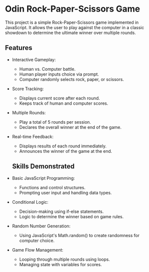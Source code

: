 # Odin Rock-Paper-Scissors Game

This project is a simple Rock-Paper-Scissors game implemented in JavaScript. It allows the user to play against the computer in a classic showdown to determine the ultimate winner over multiple rounds.

## Features

- Interactive Gameplay:
  - Human vs. Computer battle.
  - Human player inputs choice via prompt.
  - Computer randomly selects rock, paper, or scissors.

- Score Tracking:
  - Displays current score after each round.
  - Keeps track of human and computer scores.

- Multiple Rounds:
  - Play a total of 5 rounds per session.
  - Declares the overall winner at the end of the game.

- Real-time Feedback:
  - Displays results of each round immediately.
  - Announces the winner of the game at the end.

  ## Skills Demonstrated

- Basic JavaScript Programming:
  - Functions and control structures.
  - Prompting user input and handling data types.

- Conditional Logic:
  - Decision-making using if-else statements.
  - Logic to determine the winner based on game rules.

- Random Number Generation:
  - Using JavaScript's Math.random() to create randomness for computer choice.
  
- Game Flow Management:
  - Looping through multiple rounds using loops.
  - Managing state with variables for scores.